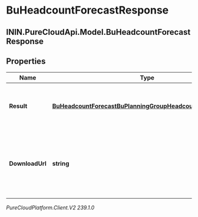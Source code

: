 # BuHeadcountForecastResponse

## ININ.PureCloudApi.Model.BuHeadcountForecastResponse

## Properties

|Name | Type | Description | Notes|
|------------ | ------------- | ------------- | -------------|
| **Result** | [**BuHeadcountForecastBuPlanningGroupHeadcountForecastResult**](BuHeadcountForecastBuPlanningGroupHeadcountForecastResult) | The headcount forecast, null when downloadUrl is provided | [optional] |
| **DownloadUrl** | **string** | Download URL.  Null unless the response is too large to pass directly through the api | [optional] |



_PureCloudPlatform.Client.V2 239.1.0_
